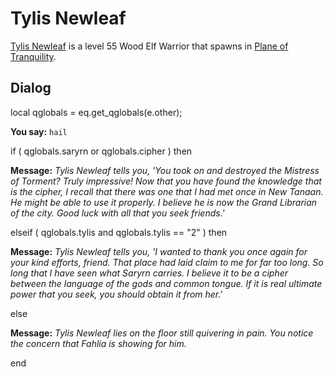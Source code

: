 # Tylis Newleaf



[Tylis Newleaf](/npc/203373) is a level 55 Wood Elf Warrior that spawns in [Plane of Tranquility](/zone/203).



## Dialog

local qglobals = eq.get_qglobals(e.other);


**You say:** `hail`





if ( qglobals.saryrn or qglobals.cipher ) then



**Message:** <span class="text-warning">*Tylis Newleaf tells you, 'You took on and destroyed the Mistress of Torment? Truly impressive! Now that you have found the knowledge that is the cipher, I recall that there was one that I had met once in New Tanaan. He might be able to use it properly. I believe he is now the Grand Librarian of the city.  Good luck with all that you seek friends.'*</span>






elseif ( qglobals.tylis and qglobals.tylis == "2" ) then



**Message:** <span class="text-warning">*Tylis Newleaf tells you, 'I wanted to thank you once again for your kind efforts, friend. That place had laid claim to me for far too long. So long that I have seen what Saryrn carries. I believe it to be a cipher between the language of the gods and common tongue. If it is real ultimate power that you seek, you should obtain it from her.'*</span>






else



**Message:** <span class="text-warning">*Tylis Newleaf lies on the floor still quivering in pain.  You notice the concern that Fahlia is showing for him.*</span>

end
